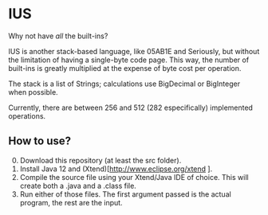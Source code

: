 # IUS
Why not have _all_ the built-ins?

IUS is another stack-based language, like 05AB1E and Seriously, but without the limitation of having a single-byte code page.
This way, the number of built-ins is greatly multiplied at the expense of byte cost per operation.

The stack is a list of Strings; calculations use BigDecimal or BigInteger when possible.

Currently, there are between 256 and 512 (282 especifically) implemented operations.

## How to use?
0. Download this repository (at least the src folder).
1. Install Java 12 and (Xtend)[http://www.eclipse.org/xtend ].
2. Compile the source file using your Xtend/Java IDE of choice.
   This will create both a .java and a .class file.
3. Run either of those files. The first argument passed is the actual program, the rest are the input.
